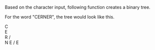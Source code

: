 Based on the character input, following function creates a binary tree.

For the word "CERNER", the tree would look like this.


C
  \
    E
      \
        R
      /   \
    N       E
  /
E
